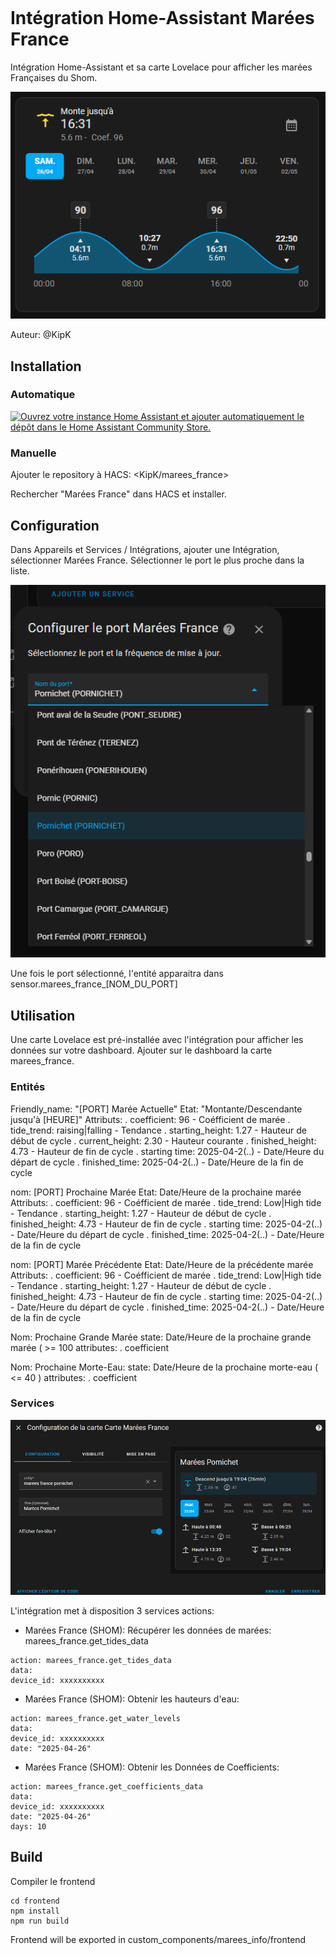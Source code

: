 ```yaml

```

# Intégration Home-Assistant Marées France

Intégration Home-Assistant et sa carte Lovelace pour afficher les marées Françaises du Shom.

![image info](./img/card.png)

Auteur: @KipK

## Installation

### Automatique

[![Ouvrez votre instance Home Assistant et ajouter automatiquement le dépôt dans le Home Assistant Community Store.](https://my.home-assistant.io/badges/hacs_repository.svg)](https://my.home-assistant.io/redirect/hacs_repository/?owner=KipK&category=integration&repository=marees_france)

### Manuelle

Ajouter le repository à HACS:  <KipK/marees_france>

Rechercher "Marées France" dans HACS et installer.

## Configuration

Dans Appareils et Services / Intégrations, ajouter une Intégration, sélectionner Marées France.
Sélectionner le port le plus proche dans la liste.

![image info](./img/integration-config.png)

Une fois le port sélectionné, l'entité apparaitra dans sensor.marees_france_[NOM_DU_PORT]

## Utilisation

Une carte Lovelace est pré-installée avec l'intégration pour afficher les données sur votre dashboard.
Ajouter sur le dashboard la carte marees_france.

### Entités

Friendly_name: "[PORT] Marée Actuelle"
Etat: "Montante/Descendante jusqu'à [HEURE]"
Attributs:
. coefficient: 96              - Coéfficient de marée
. tide_trend:  raising|falling - Tendance
. starting_height: 1.27        - Hauteur de début de cycle
. current_height: 2.30         - Hauteur courante
. finished_height: 4.73        - Hauteur de fin de cycle
. starting time: 2025-04-2(..) - Date/Heure du départ de cycle
. finished_time: 2025-04-2(..) - Date/Heure de la fin de cycle


nom: [PORT] Prochaine Marée
Etat: Date/Heure de la prochaine marée
Attributs:
. coefficient: 96              - Coéfficient de marée
. tide_trend:  Low|High tide   - Tendance
. starting_height: 1.27        - Hauteur de début de cycle
. finished_height: 4.73        - Hauteur de fin de cycle
. starting time: 2025-04-2(..) - Date/Heure du départ de cycle
. finished_time: 2025-04-2(..) - Date/Heure de la fin de cycle

nom: [PORT] Marée Précédente
Etat: Date/Heure de la précédente marée
Attributs:
. coefficient: 96              - Coéfficient de marée
. tide_trend:  Low|High tide   - Tendance
. starting_height: 1.27        - Hauteur de début de cycle
. finished_height: 4.73        - Hauteur de fin de cycle
. starting time: 2025-04-2(..) - Date/Heure du départ de cycle
. finished_time: 2025-04-2(..) - Date/Heure de la fin de cycle

Nom: Prochaine Grande Marée
 state: Date/Heure de la prochaine grande marée ( >= 100
 attributes:
. coefficient

Nom: Prochaine Morte-Eau: 
 state: Date/Heure de la prochaine morte-eau ( <= 40 )
 attributes:
. coefficient

### Services

![image info](./img/card-editor.png)

L'intégration met à disposition 3 services actions:

- Marées France (SHOM): Récupérer les données de marées: marees_france.get_tides_data

```lang=yaml
action: marees_france.get_tides_data
data:
device_id: xxxxxxxxxx
```

- Marées France (SHOM): Obtenir les hauteurs d'eau:

```lang=yaml
action: marees_france.get_water_levels
data:
device_id: xxxxxxxxxx
date: "2025-04-26"
```

- Marées France (SHOM): Obtenir les Données de Coefficients:

```lang=yaml
action: marees_france.get_coefficients_data
data:
device_id: xxxxxxxxxx
date: "2025-04-26"
days: 10
```

## Build

Compiler le frontend


```lang=sh
cd frontend
npm install
npm run build
```

Frontend will be exported in custom_components/marees_info/frontend
